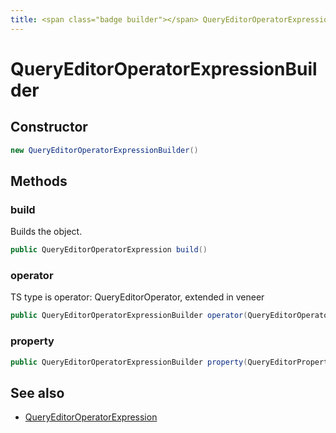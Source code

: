 ```yaml
---
title: <span class="badge builder"></span> QueryEditorOperatorExpressionBuilder
---
```

# <span class="badge builder"></span> QueryEditorOperatorExpressionBuilder

## Constructor

```java
new QueryEditorOperatorExpressionBuilder()
```
## Methods

### <span class="badge object-method"></span> build

Builds the object.

```java
public QueryEditorOperatorExpression build()
```

### <span class="badge object-method"></span> operator

TS type is operator: QueryEditorOperator<QueryEditorOperatorValueType>, extended in veneer

```java
public QueryEditorOperatorExpressionBuilder operator(QueryEditorOperator operator)
```

### <span class="badge object-method"></span> property

```java
public QueryEditorOperatorExpressionBuilder property(QueryEditorProperty property)
```

## See also

 * <span class="badge object-type-class"></span> [QueryEditorOperatorExpression](./object-QueryEditorOperatorExpression.md)
